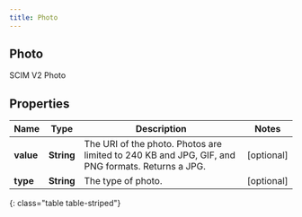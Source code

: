```yaml
---
title: Photo
---
```

## Photo
SCIM V2 Photo

## Properties

|Name | Type | Description | Notes|
|------------ | ------------- | ------------- | -------------|
| **value** | **String** | The URI of the photo. Photos are limited to 240 KB and JPG, GIF, and PNG formats. Returns a JPG. | [optional] |
| **type** | **String** | The type of photo. | [optional] |
{: class="table table-striped"}


